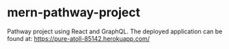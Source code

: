 # mern-pathway-project

Pathway project using React and GraphQL.  The deployed application can be found at: https://pure-atoll-85142.herokuapp.com/
